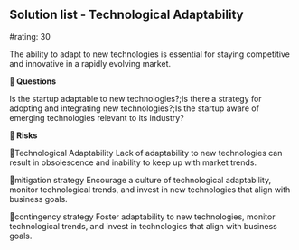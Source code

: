 

## Solution list - Technological Adaptability

#rating: 30


The ability to adapt to new technologies is essential for staying competitive and innovative in a rapidly evolving market.

**💭 Questions**

Is the startup adaptable to new technologies?;Is there a strategy for adopting and integrating new technologies?;Is the startup aware of emerging technologies relevant to its industry?

**🚨 Risks**

🚨Technological Adaptability
Lack of adaptability to new technologies can result in obsolescence and inability to keep up with market trends.

🚨mitigation strategy
Encourage a culture of technological adaptability, monitor technological trends, and invest in new technologies that align with business goals.

🚨contingency strategy
Foster adaptability to new technologies, monitor technological trends, and invest in technologies that align with business goals.




